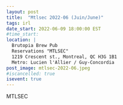 ```yaml
---
layout: post
title:  "Mtlsec 2022-06 (Juin/June)"
tags: irl
date_start: 2022-06-09 18:00:00 EST
#time_start:
location: |
  Brutopia Brew Pub
  Reservations "MTLSEC"
  1219 Crescent st., Montreal, QC H3G 1B1
  Metro: Lucien l'Allier / Guy-Concordia
post_image: mtlsec-2022-06.jpeg
#iscancelled: true
isevent: true
---
```

MTLSEC
